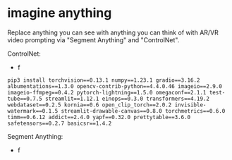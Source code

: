 #  imagine anything

Replace anything you can see with anything you can think of with AR/VR video prompting via "Segment Anything" and "ControlNet". 

ControlNet:
- f

```pip3 install torchvision==0.13.1 numpy==1.23.1 gradio==3.16.2 albumentations==1.3.0 opencv-contrib-python==4.4.0.46 imageio==2.9.0 imageio-ffmpeg==0.4.2 pytorch-lightning==1.5.0 omegaconf==2.1.1 test-tube==0.7.5 streamlit==1.12.1 einops==0.3.0 transformers==4.19.2 webdataset==0.2.5 kornia==0.6 open_clip_torch==2.0.2 invisible-watermark==0.1.5 streamlit-drawable-canvas==0.8.0 torchmetrics==0.6.0 timm==0.6.12 addict==2.4.0 yapf==0.32.0 prettytable==3.6.0 safetensors==0.2.7 basicsr==1.4.2```

Segment Anything:
- f
